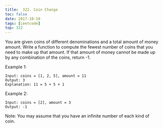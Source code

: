 ```yaml
---
title:  322. Coin Change
toc: false
date: 2017-10-10
tags: [Leetcode]
top: 322
---
```

 

You are given coins of different denominations and a total amount of money amount. Write a function to compute the fewest number of coins that you need to make up that amount. If that amount of money cannot be made up by any combination of the coins, return -1.

Example 1:

```
Input: coins = [1, 2, 5], amount = 11
Output: 3 
Explanation: 11 = 5 + 5 + 1
```

Example 2:

```
Input: coins = [2], amount = 3
Output: -1
```

Note: You may assume that you have an infinite number of each kind of coin.

